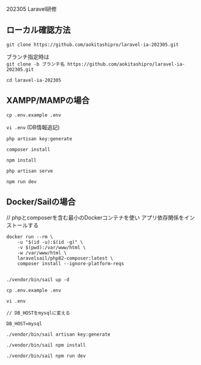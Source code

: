 202305 Laravel研修<br>

## ローカル確認方法
```git clone https://github.com/aokitashipro/laravel-ia-202305.git```


ブランチ指定時は<br>
```git clone -b ブランチ名 https://github.com/aokitashipro/laravel-ia-202305.git```


```cd laravel-ia-202305```


## XAMPP/MAMPの場合
```cp .env.example .env```

```vi .env``` (DB情報追記)

```php artisan key:generate```

```composer install```

```npm install```

```php artisan serve```

```npm run dev```

## Docker/Sailの場合
// phpとcomposerを含む最小のDockerコンテナを使い アプリ依存関係をインストールする

```
docker run --rm \
    -u "$(id -u):$(id -g)" \
    -v $(pwd):/var/www/html \
    -w /var/www/html \
    laravelsail/php82-composer:latest \
    composer install --ignore-platform-reqs


./vendor/bin/sail up -d

cp .env.example .env

vi .env

// DB_HOSTをmysqlに変える

DB_HOST=mysql

./vendor/bin/sail artisan key:generate

./vendor/bin/sail npm install

./vendor/bin/sail npm run dev
